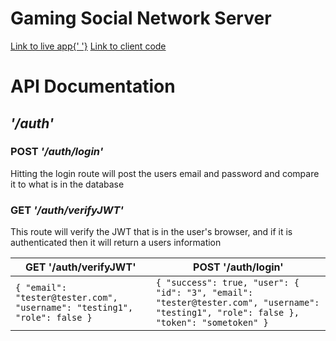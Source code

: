 # Gaming Social Network Server

<a href="https://thegsn.xyz/">Link to live app{' '}</a>
<a href="https://github.com/domcodesjs/gaming-social-network-client">Link to client code</a>

<h1>API Documentation</h1>

<h2><i>'/auth'</i></h2>
<h3>POST <i>'/auth/login'</i></h3>
<span>Hitting the login route will post the users email and password and compare it to what is in the database</span>
<h3>GET <i>'/auth/verifyJWT'</i></h3>
<span>This route will verify the JWT that is in the user's browser, and if it is authenticated then it will return a users information</span>

| GET '/auth/verifyJWT'                                                     | POST '/auth/login'                                                                                                                      |
| ------------------------------------------------------------------------- | --------------------------------------------------------------------------------------------------------------------------------------- |
| `{ "email": "tester@tester.com", "username": "testing1", "role": false }` | `{ "success": true, "user": { "id": "3", "email": "tester@tester.com", "username": "testing1", "role": false }, "token": "sometoken" }` |
